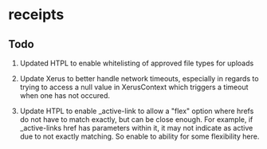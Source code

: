 # receipts

## Todo

1. Updated HTPL to enable whitelisting of approved file types for uploads

2. Update Xerus to better handle network timeouts, especially in regards to trying to access a null value in XerusContext which triggers a timeout when one has not occured.

3. Update HTPL to enable _active-link to allow a "flex" option where hrefs do not have to match exactly, but can be close enough. For example, if _active-links href has parameters within it, it may not indicate as active due to not exactly matching. So enable to ability for some flexibility here.